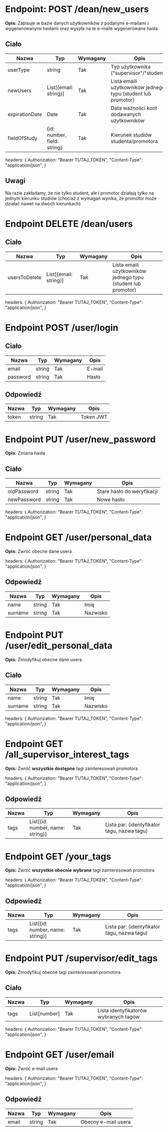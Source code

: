 # Endpoint: POST /dean/new_users

**Opis:**
Zapisuje w bazie danych użytkowników z podanymi e-mailami i wygenerowanymi hasłami oraz wysyła na te e-maile wygenerowane hasła.

## Ciało

| Nazwa  | Typ    | Wymagany | Opis                       |
|--------|--------|----------|----------------------------|
| userType     | string    | Tak      | Typ użytkownika ("supervisor"/"student")   |
| newUsers     | List[{email: string}]    | Tak      | Lista emaili użytkowników jednego typu (student lub promotor)   |
| expirationDate     | Date    | Tak      | Data ważności kont dodawanych użytkowników   |
| fieldOfStudy     | {id: number, field: string}    | Tak      | Kierunek studiów studenta/promotora   |

headers: {
  Authorization: "Bearer TUTAJ_TOKEN",
  "Content-Type": "application/json",
}

## Uwagi

Na razie zakładamy, że nie tylko student, ale i promotor działają tylko na jednym kierunku studiów (chociaż z wymagań wynika, że promotor może działać nawet na dwóch kierunkach)

# Endpoint DELETE /dean/users

## Ciało

| Nazwa  | Typ    | Wymagany | Opis                       |
|--------|--------|----------|----------------------------|
| usersToDelete     | List[{email: string}]    | Tak      | Lista emaili użytkowników jednego typu (student lub promotor)   |

headers: {
  Authorization: "Bearer TUTAJ_TOKEN",
  "Content-Type": "application/json",
}

# Endpoint POST /user/login

## Ciało

| Nazwa  | Typ    | Wymagany | Opis                       |
|--------|--------|----------|----------------------------|
| email     | string    | Tak      | E-mail   |
| password     | string    | Tak      | Hasło   |

## Odpowiedź

| Nazwa  | Typ    | Wymagany | Opis                       |
|--------|--------|----------|----------------------------|
| token     | string    | Tak      | Token JWT   |

# Endpoint PUT /user/new_password

**Opis:**
Zmiana hasła

## Ciało

| Nazwa  | Typ    | Wymagany | Opis                       |
|--------|--------|----------|----------------------------|
| oldPassword     | string    | Tak      | Stare hasło do weryfikacji   |
| newPassword     | string    | Tak      | Nowe hasło   |

headers: {
  Authorization: "Bearer TUTAJ_TOKEN",
  "Content-Type": "application/json",
}

# Endpoint GET /user/personal_data

**Opis:**
Zwróć obecne dane usera

headers: {
  Authorization: "Bearer TUTAJ_TOKEN",
  "Content-Type": "application/json",
}

## Odpowiedź

| Nazwa  | Typ    | Wymagany | Opis                       |
|--------|--------|----------|----------------------------|
| name     | string    | Tak      | Imię   |
| surname     | string    | Tak      | Nazwisko   |

# Endpoint PUT /user/edit_personal_data

**Opis:**
Zmodyfikuj obecne dane usera

## Ciało

| Nazwa  | Typ    | Wymagany | Opis                       |
|--------|--------|----------|----------------------------|
| name     | string    | Tak      | Imię   |
| surname     | string    | Tak      | Nazwisko   |

headers: {
  Authorization: "Bearer TUTAJ_TOKEN",
  "Content-Type": "application/json",
}

# Endpoint GET /all_supervisor_interest_tags

**Opis:**
Zwróć **wszystkie dostępne** tagi zainteresowań promotora

headers: {
  Authorization: "Bearer TUTAJ_TOKEN",
  "Content-Type": "application/json",
}

## Odpowiedź

| Nazwa  | Typ    | Wymagany | Opis                       |
|--------|--------|----------|----------------------------|
| tags     | List[{id: number, name: string}]    | Tak      | Lista par: (identyfikator tagu, nazwa tagu)   |

# Endpoint GET /your_tags

**Opis:**
Zwróć **wszystkie obecnie wybrane** tagi zainteresowań promotora

headers: {
  Authorization: "Bearer TUTAJ_TOKEN",
  "Content-Type": "application/json",
}

## Odpowiedź

| Nazwa  | Typ    | Wymagany | Opis                       |
|--------|--------|----------|----------------------------|
| tags     | List[{id: number, name: string}]    | Tak      | Lista par: (identyfikator tagu, nazwa tagu)   |

# Endpoint PUT /supervisor/edit_tags

**Opis:**
Zmodyfikuj obecne tagi zainteresowań promotora

## Ciało

| Nazwa  | Typ    | Wymagany | Opis                       |
|--------|--------|----------|----------------------------|
| tags     | List[number]    | Tak      | Lista identyfikatorów wybranych tagów   |

headers: {
  Authorization: "Bearer TUTAJ_TOKEN",
  "Content-Type": "application/json",
}

# Endpoint GET /user/email

**Opis:**
Zwróć e-mail usera

headers: {
  Authorization: "Bearer TUTAJ_TOKEN",
  "Content-Type": "application/json",
}

## Odpowiedź

| Nazwa  | Typ    | Wymagany | Opis                       |
|--------|--------|----------|----------------------------|
| email     | string    | Tak      | Obecny e-mail usera   |